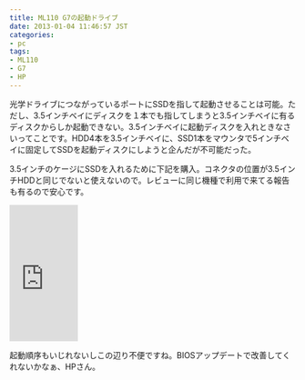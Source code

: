 ```yaml
---
title: ML110 G7の起動ドライブ
date: 2013-01-04 11:46:57 JST
categories:
- pc
tags:
- ML110
- G7
- HP
---
```

光学ドライブにつながっているポートにSSDを指して起動させることは可能。ただし、3.5インチベイにディスクを１本でも指してしまうと3.5インチベイに有るディスクからしか起動できない。3.5インチベイに起動ディスクを入れときなさいってことです。HDD4本を3.5インチベイに、SSD1本をマウンタで5インチベイに固定してSSDを起動ディスクにしようと企んだが不可能だった。

3.5インチのケージにSSDを入れるために下記を購入。コネクタの位置が3.5インチHDDと同じでないと使えないので。レビューに同じ機種で利用で来てる報告も有るので安心です。

<iframe style="width: 120px; height: 240px;" src="http://rcm-jp.amazon.co.jp/e/cm?lt1=_blank&amp;bc1=000000&amp;IS1=1&amp;bg1=FFFFFF&amp;fc1=000000&amp;lc1=0000FF&amp;t=i4djp-22&amp;o=9&amp;p=8&amp;l=as1&amp;m=amazon&amp;f=ifr&amp;ref=qf_sp_asin_til&amp;asins=B0088QXTK6" height="240" width="320" frameborder="0" marginwidth="0" marginheight="0" scrolling="no"></iframe>

起動順序もいじれないしこの辺り不便ですね。BIOSアップデートで改善してくれないかなぁ、HPさん。
